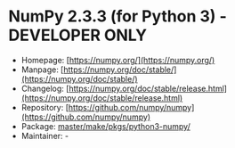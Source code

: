 # NumPy 2.3.3 (for Python 3) - DEVELOPER ONLY
  - Homepage: [https://numpy.org/](https://numpy.org/)
  - Manpage: [https://numpy.org/doc/stable/](https://numpy.org/doc/stable/)
  - Changelog: [https://numpy.org/doc/stable/release.html](https://numpy.org/doc/stable/release.html)
  - Repository: [https://github.com/numpy/numpy](https://github.com/numpy/numpy)
  - Package: [master/make/pkgs/python3-numpy/](https://github.com/Freetz-NG/freetz-ng/tree/master/make/pkgs/python3-numpy/)
  - Maintainer: -

